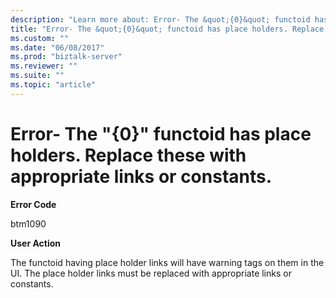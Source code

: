 ```yaml
---
description: "Learn more about: Error- The &quot;{0}&quot; functoid has place holders. Replace these with appropriate links or constants."
title: "Error- The &quot;{0}&quot; functoid has place holders. Replace these with appropriate links or constants."
ms.custom: ""
ms.date: "06/08/2017"
ms.prod: "biztalk-server"
ms.reviewer: ""
ms.suite: ""
ms.topic: "article"
---
```

# Error- The &quot;{0}&quot; functoid has place holders. Replace these with appropriate links or constants.
**Error Code**  
  
 btm1090  
  
 **User Action**  
  
 The functoid having place holder links will have warning tags on them in the UI. The place holder links must be replaced with appropriate links or constants.
